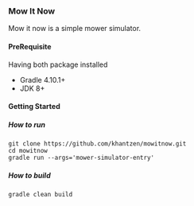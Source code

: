 ### Mow It Now

Mow it now is a simple mower simulator.

#### PreRequisite
Having both package installed
- Gradle 4.10.1+
- JDK 8+

#### Getting Started

##### How to run
```shell
git clone https://github.com/khantzen/mowitnow.git
cd mowitnow
gradle run --args='mower-simulator-entry'
```

##### How to build
```shell
gradle clean build
```